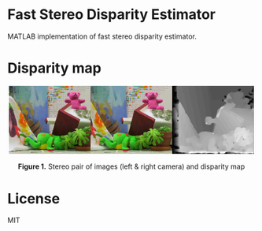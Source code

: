 # Fast Stereo Disparity Estimator
MATLAB implementation of fast stereo disparity estimator.

# Disparity map
<p align="center"><img width="33%" src="matlab/images/left.png"/><img width="33%" src="matlab/images/right.png"/><img width="33%" src="matlab/images/result.png"/></p>  
<p align="center"><b>Figure 1.</b> Stereo pair of images (left & right camera) and disparity map</p>  

# License
MIT
